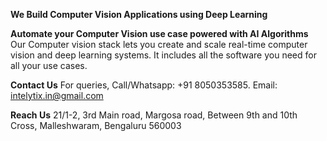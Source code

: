 **We Build Computer Vision Applications using Deep Learning**

**Automate your Computer Vision use case powered with AI Algorithms**
Our Computer vision stack lets you create and scale real-time computer vision and deep learning systems. It includes all the software you need for all your use cases.

**Contact Us**
For queries, Call/Whatsapp: +91 8050353585.
Email: intelytix.in@gmail.com

**Reach Us**
21/1-2, 3rd Main road, Margosa road,
Between 9th and 10th Cross,
Malleshwaram, Bengaluru 560003

